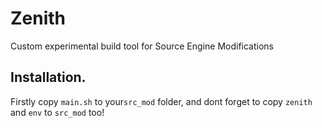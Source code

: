 # Zenith
Custom experimental build tool for Source Engine Modifications
## Installation.
Firstly copy `main.sh` to your`src_mod` folder, and dont forget to copy `zenith` and `env` to `src_mod` too!
